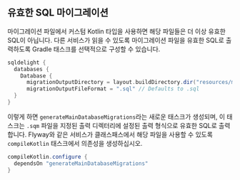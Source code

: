 ## 유효한 SQL 마이그레이션

마이그레이션 파일에서 커스텀 Kotlin 타입을 사용하면 해당 파일들은 더 이상 유효한 SQL이 아닙니다. 다른 서비스가 읽을 수 있도록 마이그레이션 파일을 유효한 SQL로 출력하도록 Gradle 태스크를 선택적으로 구성할 수 있습니다.

```groovy
sqldelight {
  databases {
    Database {
      migrationOutputDirectory = layout.buildDirectory.dir("resources/main/migrations")
      migrationOutputFileFormat = ".sql" // Defaults to .sql
  }
}
```

이렇게 하면 `generateMainDatabaseMigrations`라는 새로운 태스크가 생성되며, 이 태스크는 `.sqm` 파일을 지정된 출력 디렉터리에 설정된 출력 형식으로 유효한 SQL로 출력합니다. Flyway와 같은 서비스가 클래스패스에서 해당 파일을 사용할 수 있도록 `compileKotlin` 태스크에서 의존성을 생성하십시오.

```groovy
compileKotlin.configure {
  dependsOn "generateMainDatabaseMigrations"
}